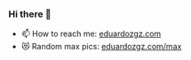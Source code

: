 ### Hi there 👋

- 📫 How to reach me: [eduardozgz.com](https://eduardozgz.com)
- 😻 Random max pics: [eduardozgz.com/max](https://eduardozgz.com/max)
